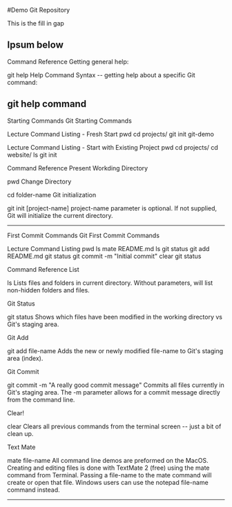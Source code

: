 #Demo Git Repository

This is the fill in gap

## Ipsum below

Command Reference
Getting general help:

git help
Help Command Syntax -- getting help about a specific Git command:

git help command
------------------------------------------------------------------------------------------
Starting Commands
Git Starting Commands
 

Lecture Command Listing - Fresh Start
pwd
cd projects/
git init git-demo
 

Lecture Command Listing - Start with Existing Project
pwd
cd projects/
cd website/
ls
git init
 

Command Reference
Present Workding Directory

pwd
Change Directory

cd folder-name
Git initialization

git init [project-name]
project-name parameter is optional. If not supplied, Git will initialize the current directory.


-----------------------------------------------------------------------------------------------------
First Commit Commands
Git First Commit Commands
 

Lecture Command Listing
pwd
ls
mate README.md
ls
git status
git add README.md
git status
git commit -m "Initial commit"
clear
git status
 

Command Reference
List

ls
Lists files and folders in current directory. Without parameters, will list non-hidden folders and files.

Git Status

git status
Shows which files have been modified in the working directory vs Git's staging area.

Git Add

git add file-name
Adds the new or newly modified file-name to Git's staging area (index).

Git Commit

git commit -m "A really good commit message"
Commits all files currently in Git's staging area. The -m parameter allows for a commit message directly from the command line.

Clear!

clear
Clears all previous commands from the terminal screen -- just a bit of clean up.

Text Mate

mate file-name
All command line demos are preformed on the MacOS. Creating and editing files is done with TextMate 2 (free) using the mate command from Terminal. Passing a file-name to the mate command will create or open that file. Windows users can use the notepad file-name command instead.



-----------------------------------------------------------------------------------------------------------------------------------------------------------------------------------------------------------------